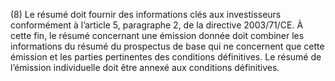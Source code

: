 (8) Le résumé doit fournir des informations clés aux investisseurs conformément à l’article 5, paragraphe 2, de la directive 2003/71/CE. À cette fin, le résumé concernant une émission donnée doit combiner les informations du résumé du prospectus de base qui ne concernent que cette émission et les parties pertinentes des conditions définitives. Le résumé de l’émission individuelle doit être annexé aux conditions définitives.